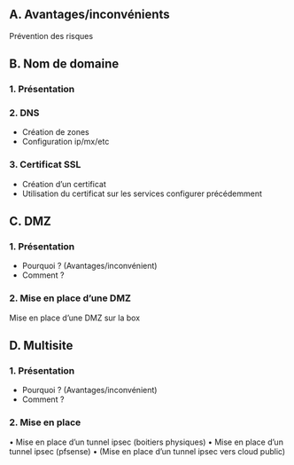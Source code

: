 ## A.	Avantages/inconvénients
Prévention des risques
## B.	Nom de domaine
### 1.	Présentation
### 2.	DNS
- Création de zones
- Configuration ip/mx/etc
### 3.	Certificat SSL
- Création d’un certificat
- Utilisation du certificat sur les services configurer précédemment
## C.	DMZ
### 1.	Présentation
- Pourquoi ? (Avantages/inconvénient)
- Comment ?
### 2.	Mise en place d’une DMZ
Mise en place d’une DMZ sur la box
## D.	Multisite
### 1.	Présentation
- Pourquoi ? (Avantages/inconvénient)
- Comment ?
### 2.	Mise en place
•	Mise en place d’un tunnel ipsec (boitiers physiques)
•	Mise en place d’un tunnel ipsec (pfsense)
•	(Mise en place d’un tunnel ipsec vers cloud public)
